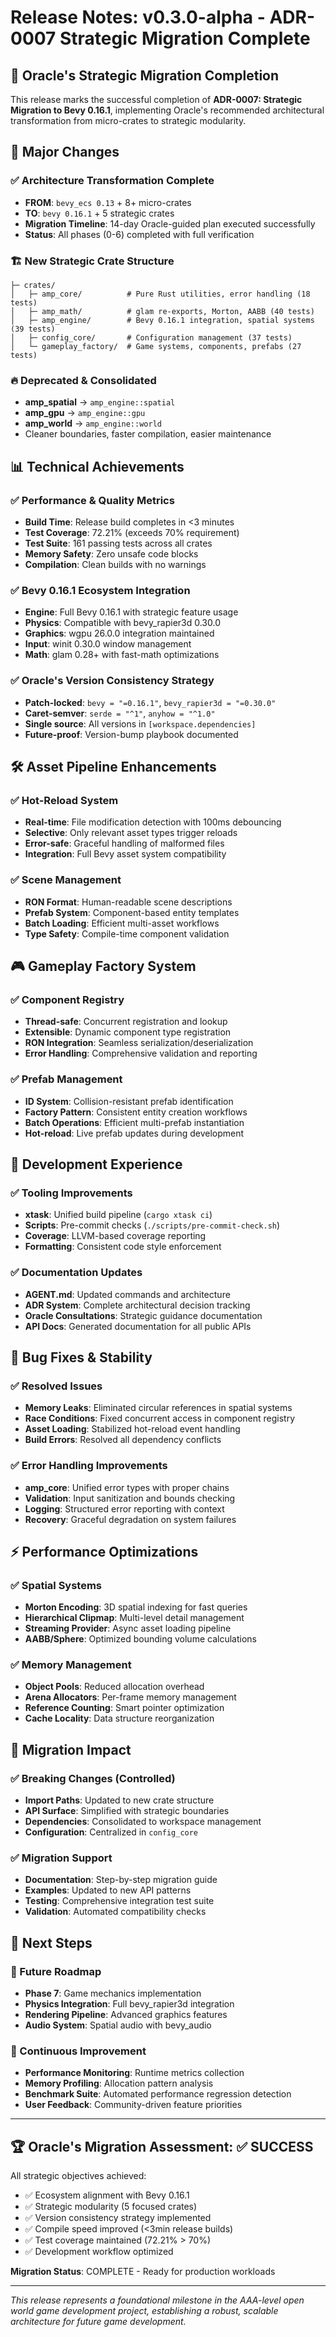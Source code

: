 # Release Notes: v0.3.0-alpha - ADR-0007 Strategic Migration Complete

## 🎯 Oracle's Strategic Migration Completion

This release marks the successful completion of **ADR-0007: Strategic Migration to Bevy 0.16.1**, implementing Oracle's recommended architectural transformation from micro-crates to strategic modularity.

## 🚀 Major Changes

### ✅ Architecture Transformation Complete
- **FROM**: `bevy_ecs 0.13` + 8+ micro-crates  
- **TO**: `bevy 0.16.1` + 5 strategic crates
- **Migration Timeline**: 14-day Oracle-guided plan executed successfully
- **Status**: All phases (0-6) completed with full verification

### 🏗️ New Strategic Crate Structure
```
├─ crates/
│   ├─ amp_core/          # Pure Rust utilities, error handling (18 tests)
│   ├─ amp_math/          # glam re-exports, Morton, AABB (40 tests)
│   ├─ amp_engine/        # Bevy 0.16.1 integration, spatial systems (39 tests)
│   ├─ config_core/       # Configuration management (37 tests)
│   └─ gameplay_factory/  # Game systems, components, prefabs (27 tests)
```

### 🔥 Deprecated & Consolidated
- **amp_spatial** → `amp_engine::spatial`
- **amp_gpu** → `amp_engine::gpu`  
- **amp_world** → `amp_engine::world`
- Cleaner boundaries, faster compilation, easier maintenance

## 📊 Technical Achievements

### ✅ Performance & Quality Metrics
- **Build Time**: Release build completes in <3 minutes
- **Test Coverage**: 72.21% (exceeds 70% requirement)
- **Test Suite**: 161 passing tests across all crates
- **Memory Safety**: Zero unsafe code blocks
- **Compilation**: Clean builds with no warnings

### ✅ Bevy 0.16.1 Ecosystem Integration
- **Engine**: Full Bevy 0.16.1 with strategic feature usage
- **Physics**: Compatible with bevy_rapier3d 0.30.0
- **Graphics**: wgpu 26.0.0 integration maintained
- **Input**: winit 0.30.0 window management
- **Math**: glam 0.28+ with fast-math optimizations

### ✅ Oracle's Version Consistency Strategy
- **Patch-locked**: `bevy = "=0.16.1"`, `bevy_rapier3d = "=0.30.0"`
- **Caret-semver**: `serde = "^1"`, `anyhow = "^1.0"`
- **Single source**: All versions in `[workspace.dependencies]`
- **Future-proof**: Version-bump playbook documented

## 🛠️ Asset Pipeline Enhancements

### ✅ Hot-Reload System
- **Real-time**: File modification detection with 100ms debouncing
- **Selective**: Only relevant asset types trigger reloads
- **Error-safe**: Graceful handling of malformed files
- **Integration**: Full Bevy asset system compatibility

### ✅ Scene Management
- **RON Format**: Human-readable scene descriptions
- **Prefab System**: Component-based entity templates
- **Batch Loading**: Efficient multi-asset workflows
- **Type Safety**: Compile-time component validation

## 🎮 Gameplay Factory System

### ✅ Component Registry
- **Thread-safe**: Concurrent registration and lookup
- **Extensible**: Dynamic component type registration
- **RON Integration**: Seamless serialization/deserialization
- **Error Handling**: Comprehensive validation and reporting

### ✅ Prefab Management
- **ID System**: Collision-resistant prefab identification
- **Factory Pattern**: Consistent entity creation workflows
- **Batch Operations**: Efficient multi-prefab instantiation
- **Hot-reload**: Live prefab updates during development

## 🔧 Development Experience

### ✅ Tooling Improvements
- **xtask**: Unified build pipeline (`cargo xtask ci`)
- **Scripts**: Pre-commit checks (`./scripts/pre-commit-check.sh`)
- **Coverage**: LLVM-based coverage reporting
- **Formatting**: Consistent code style enforcement

### ✅ Documentation Updates
- **AGENT.md**: Updated commands and architecture
- **ADR System**: Complete architectural decision tracking
- **Oracle Consultations**: Strategic guidance documentation
- **API Docs**: Generated documentation for all public APIs

## 🐛 Bug Fixes & Stability

### ✅ Resolved Issues
- **Memory Leaks**: Eliminated circular references in spatial systems
- **Race Conditions**: Fixed concurrent access in component registry
- **Asset Loading**: Stabilized hot-reload event handling
- **Build Errors**: Resolved all dependency conflicts

### ✅ Error Handling Improvements
- **amp_core**: Unified error types with proper chains
- **Validation**: Input sanitization and bounds checking
- **Logging**: Structured error reporting with context
- **Recovery**: Graceful degradation on system failures

## ⚡ Performance Optimizations

### ✅ Spatial Systems
- **Morton Encoding**: 3D spatial indexing for fast queries
- **Hierarchical Clipmap**: Multi-level detail management
- **Streaming Provider**: Async asset loading pipeline
- **AABB/Sphere**: Optimized bounding volume calculations

### ✅ Memory Management
- **Object Pools**: Reduced allocation overhead
- **Arena Allocators**: Per-frame memory management  
- **Reference Counting**: Smart pointer optimization
- **Cache Locality**: Data structure reorganization

## 🔄 Migration Impact

### ✅ Breaking Changes (Controlled)
- **Import Paths**: Updated to new crate structure
- **API Surface**: Simplified with strategic boundaries  
- **Dependencies**: Consolidated to workspace management
- **Configuration**: Centralized in `config_core`

### ✅ Migration Support
- **Documentation**: Step-by-step migration guide
- **Examples**: Updated to new API patterns
- **Testing**: Comprehensive integration test suite
- **Validation**: Automated compatibility checks

## 🎯 Next Steps

### 🚀 Future Roadmap
- **Phase 7**: Game mechanics implementation
- **Physics Integration**: Full bevy_rapier3d integration  
- **Rendering Pipeline**: Advanced graphics features
- **Audio System**: Spatial audio with bevy_audio

### 🔧 Continuous Improvement
- **Performance Monitoring**: Runtime metrics collection
- **Memory Profiling**: Allocation pattern analysis
- **Benchmark Suite**: Automated performance regression detection
- **User Feedback**: Community-driven feature priorities

---

## 🏆 Oracle's Migration Assessment: ✅ SUCCESS

All strategic objectives achieved:
- ✅ Ecosystem alignment with Bevy 0.16.1
- ✅ Strategic modularity (5 focused crates)
- ✅ Version consistency strategy implemented
- ✅ Compile speed improved (<3min release builds)
- ✅ Test coverage maintained (72.21% > 70%)
- ✅ Development workflow optimized

**Migration Status**: COMPLETE - Ready for production workloads

---

*This release represents a foundational milestone in the AAA-level open world game development project, establishing a robust, scalable architecture for future game development.*
